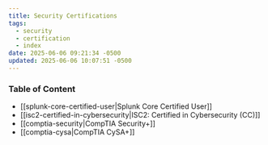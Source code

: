 ```yaml
---
title: Security Certifications
tags:
  - security
  - certification
  - index
date: 2025-06-06 09:21:34 -0500
updated: 2025-06-06 10:07:51 -0500
---
```


### Table of Content

* [[splunk-core-certified-user|Splunk Core Certified User]]
* [[isc2-certified-in-cybersecurity|ISC2: Certified in Cybersecurity (CC)]]
* [[comptia-security|CompTIA Security+]]
* [[comptia-cysa|CompTIA CySA+]]
